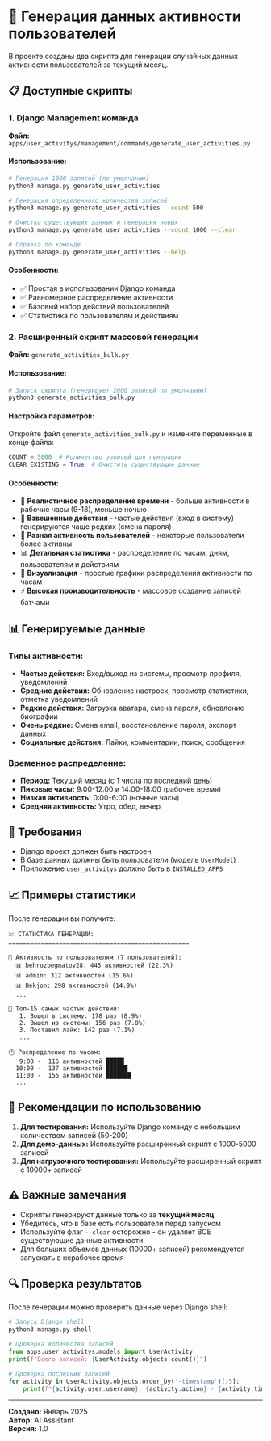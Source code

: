 # 🎯 Генерация данных активности пользователей

В проекте созданы два скрипта для генерации случайных данных активности пользователей за текущий месяц.

## 📋 Доступные скрипты

### 1. Django Management команда
**Файл:** `apps/user_activitys/management/commands/generate_user_activities.py`

#### Использование:
```bash
# Генерация 1000 записей (по умолчанию)
python3 manage.py generate_user_activities

# Генерация определенного количества записей
python3 manage.py generate_user_activities --count 500

# Очистка существующих данных и генерация новых
python3 manage.py generate_user_activities --count 1000 --clear

# Справка по команде
python3 manage.py generate_user_activities --help
```

#### Особенности:
- ✅ Простая в использовании Django команда
- ✅ Равномерное распределение активности
- ✅ Базовый набор действий пользователей
- ✅ Статистика по пользователям и действиям

### 2. Расширенный скрипт массовой генерации
**Файл:** `generate_activities_bulk.py`

#### Использование:
```bash
# Запуск скрипта (генерирует 2000 записей по умолчанию)
python3 generate_activities_bulk.py
```

#### Настройка параметров:
Откройте файл `generate_activities_bulk.py` и измените переменные в конце файла:
```python
COUNT = 5000  # Количество записей для генерации
CLEAR_EXISTING = True  # Очистить существующие данные
```

#### Особенности:
- 🚀 **Реалистичное распределение времени** - больше активности в рабочие часы (9-18), меньше ночью
- 🎯 **Взвешенные действия** - частые действия (вход в систему) генерируются чаще редких (смена пароля)
- 👥 **Разная активность пользователей** - некоторые пользователи более активны
- 📊 **Детальная статистика** - распределение по часам, дням, пользователям и действиям
- 🎨 **Визуализация** - простые графики распределения активности по часам
- ⚡ **Высокая производительность** - массовое создание записей батчами

## 📊 Генерируемые данные

### Типы активности:
- **Частые действия:** Вход/выход из системы, просмотр профиля, уведомлений
- **Средние действия:** Обновление настроек, просмотр статистики, отметка уведомлений
- **Редкие действия:** Загрузка аватара, смена пароля, обновление биографии
- **Очень редкие:** Смена email, восстановление пароля, экспорт данных
- **Социальные действия:** Лайки, комментарии, поиск, сообщения

### Временное распределение:
- **Период:** Текущий месяц (с 1 числа по последний день)
- **Пиковые часы:** 9:00-12:00 и 14:00-18:00 (рабочее время)
- **Низкая активность:** 0:00-6:00 (ночные часы)
- **Средняя активность:** Утро, обед, вечер

## 🔧 Требования

- Django проект должен быть настроен
- В базе данных должны быть пользователи (модель `UserModel`)
- Приложение `user_activitys` должно быть в `INSTALLED_APPS`

## 📈 Примеры статистики

После генерации вы получите:

```
📈 СТАТИСТИКА ГЕНЕРАЦИИ:
==================================================

👥 Активность по пользователям (7 пользователей):
  📊 behruzbegmatov28: 445 активностей (22.3%)
  📊 admin: 312 активностей (15.6%)
  📊 Bekjon: 298 активностей (14.9%)
  ...

🎯 Топ-15 самых частых действий:
   1. Вошел в систему: 178 раз (8.9%)
   2. Вышел из системы: 156 раз (7.8%)
   3. Поставил лайк: 142 раз (7.1%)
   ...

🕐 Распределение по часам:
   9:00 -  116 активностей █████
  10:00 -  137 активностей ██████
  11:00 -  156 активностей ███████
  ...
```

## 🚀 Рекомендации по использованию

1. **Для тестирования:** Используйте Django команду с небольшим количеством записей (50-200)
2. **Для демо-данных:** Используйте расширенный скрипт с 1000-5000 записей
3. **Для нагрузочного тестирования:** Используйте расширенный скрипт с 10000+ записей

## ⚠️ Важные замечания

- Скрипты генерируют данные только за **текущий месяц**
- Убедитесь, что в базе есть пользователи перед запуском
- Используйте флаг `--clear` осторожно - он удаляет ВСЕ существующие данные активности
- Для больших объемов данных (10000+ записей) рекомендуется запускать в нерабочее время

## 🔍 Проверка результатов

После генерации можно проверить данные через Django shell:

```python
# Запуск Django shell
python3 manage.py shell

# Проверка количества записей
from apps.user_activitys.models import UserActivity
print(f"Всего записей: {UserActivity.objects.count()}")

# Проверка последних записей
for activity in UserActivity.objects.order_by('-timestamp')[:5]:
    print(f"{activity.user.username}: {activity.action} - {activity.timestamp}")
```

---

**Создано:** Январь 2025  
**Автор:** AI Assistant  
**Версия:** 1.0